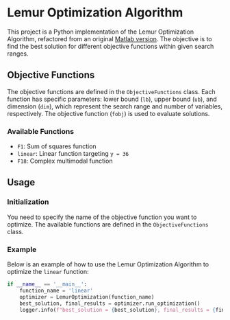 # Lemur Optimization Algorithm
This project is a Python implementation of the Lemur Optimization Algorithm, refactored from an original [Matlab version](https://github.com/ammarabbasi/Lemurs-Optimizer). The objective is to find the best solution for different objective functions within given search ranges.

## Objective Functions

The objective functions are defined in the `ObjectiveFunctions` class. Each function has specific parameters: lower bound (`lb`), upper bound (`ub`), and dimension (`dim`), which represent the search range and number of variables, respectively. The objective function (`fobj`) is used to evaluate solutions.

### Available Functions

- `F1`: Sum of squares function
- `linear`: Linear function targeting `y = 36`
- `F18`: Complex multimodal function

## Usage

### Initialization

You need to specify the name of the objective function you want to optimize. The available functions are defined in the `ObjectiveFunctions` class.

### Example

Below is an example of how to use the Lemur Optimization Algorithm to optimize the `linear` function:

```python
if __name__ == '__main__':
    function_name = 'linear'
    optimizer = LemurOptimization(function_name)
    best_solution, final_results = optimizer.run_optimization()
    logger.info(f"best_solution = {best_solution}, final_results = {final_results}")